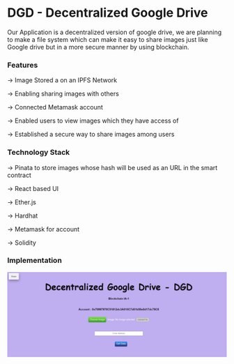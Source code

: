 # DGD - Decentralized Google Drive 

Our Application is a decentralized version of google drive, we are planning to make a file system which can make it easy to share images just like Google drive but in a more secure manner by using blockchain.

### Features

-> Image Stored a on an IPFS Network 

-> Enabling sharing images with others

-> Connected Metamask account

-> Enabled users to view images which they have access of

-> Established a secure way to share images among users

### Technology Stack

-> Pinata to store images whose hash will be used as an URL in the smart contract

-> React based UI

-> Ether.js

-> Hardhat

-> Metamask for account

-> Solidity

### Implementation

<img width="763" alt="Screenshot 2023-04-16 at 9 50 19 AM" src="UI.png">


